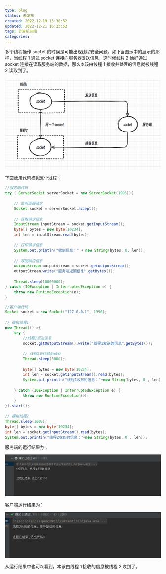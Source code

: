 ```yaml
---
type: blog
status: 未发布
created: 2022-12-19 13:30:52
updated: 2022-12-21 16:23:52
tags: 计算机网络
categories:  
---
```




多个线程操作 socket 的时候是可能出现线程安全问题，如下面图示中的展示的那样，当线程 1 通过 socket 连接向服务器发送信息，这时候线程 2 恰好通过 socket 连接在读取服务端的数据，那么本该由线程 1 接收并处理的信息就被线程 2 读取到了。

![](附件/image/socket连接不安全的原因_image_1.png)

下面使用代码模拟这个过程：​

```java
//服务端代码
try ( ServerSocket serverSocket = new ServerSocket(1996)){

    // 监听连接请求
    Socket socket = serverSocket.accept();

    // 获取请求信息
    InputStream inputStream = socket.getInputStream();
    byte[] bytes = new byte[10234];
    int len = inputStream.read(bytes);

    // 打印请求信息
    System.out.println("收到信息：" + new String(bytes, 0, len));

    // 写回响应信息
    OutputStream outputStream = socket.getOutputStream();
    outputStream.write("服务端返回信息".getBytes());

    Thread.sleep(10000000);
} catch (IOException | InterruptedException e) {
    throw new RuntimeException(e);
}
```

```java
//客户端代码
Socket socket = new Socket("127.0.0.1", 1996);

// 模拟线程1
new Thread(()->{
    try {
        //线程1发送信息
        socket.getOutputStream().write("线程1发送的信息".getBytes());

        // 线程1进行其他操作
        Thread.sleep(5000);

        byte[] bytes = new byte[10234];
        int len = socket.getInputStream().read(bytes);
        System.out.println("线程1收到的信息："+new String(bytes, 0 , len));

    } catch (IOException | InterruptedException e) {
        throw new RuntimeException(e);
    }
}).start();

// 模拟线程2
Thread.sleep(1000);
byte[] bytes = new byte[10234];
int len = socket.getInputStream().read(bytes);
System.out.println("线程2收到的信息："+new String(bytes, 0 , len));
```

服务端的运行结果为：​

![](附件/image/socket连接不安全的原因_image_2.png)

客户端运行结果为：​

![](附件/image/socket连接不安全的原因_image_3.png)

从运行结果中也可以看到，本该由线程 1 接收的信息被线程 2 收到了。​